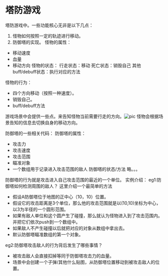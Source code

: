 # 塔防游戏
塔防游戏中。一些功能核心无非是以下几点：
1. 怪物如何按照一定的轨迹进行移动。
2. 防御塔的实现。
怪物的属性：
  - 移动速度
  - 血量
  - 移动方向
怪物的状态：
  行走状态：移动
  死亡状态：销毁自己
  其他buff/debuff状态：执行对应的方法

怪物的行为：
  - 四个方向移动（按照一种速度）。
  - 销毁自己。
  - buff/debuff方法

游戏场景中会提供一些点。来告知怪物当前需要行走的方向。![pic](http://i0.sinaimg.cn/gm/2014/0425/U1782P115DT20140425144354.jpg)
怪物会根据场景告知的信息去切换自身的移动方向。

防御塔的一些相关代码：
防御塔的属性：
  - 攻击力
  - 攻击速度
  - 攻击范围
  - 瞄准对象
  - 一个数组用于记录进入攻击范围的敌人
防御塔的状态/方法 略。。。


防御塔的行为就是攻击进入自己攻击范围的最近的一个单位。
实例介绍：
eg1:防御塔如何检测周围的敌人？
这里介绍一个最简单的方法
- 假设A防御塔位于地图的正中心（10，10）位置。
- 假设它的攻击距离是3个单位，那么他的攻击范围就是以(10,10)坐标为中心，以3为半径的一个圆形范围。
- 如果有敌人单位和这个圆产生了碰撞，那么就认为怪物进入到了攻击范围内。并把它们依次push到一个数组中。
- 如果敌人不产生碰撞以后就把对应的对象从数组中拿出去。
- 默认防御塔瞄准数组的第一个对象。

eg2:防御塔攻击敌人的行为背后发生了哪些事情？
- 被攻击敌人会直接扣掉等同于防御塔攻击力的血量。
- 场景中会创建一个子弹/其他什么贴图，从防御塔位置移动到被攻击敌人的位置。
